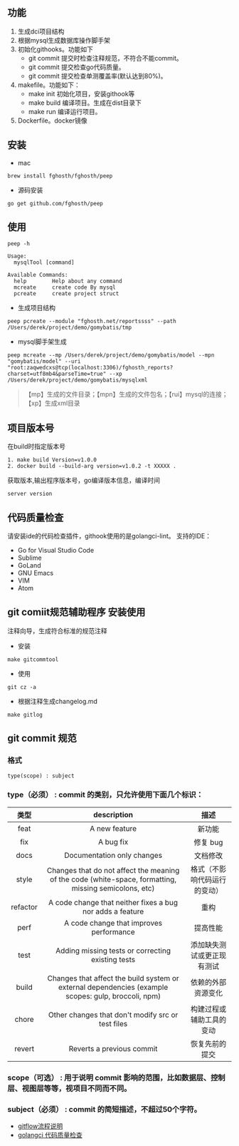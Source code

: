 ## 功能
1. 生成dci项目结构
2. 根据mysql生成数据库操作脚手架
3. 初始化githooks。功能如下
   * git commit 提交时检查注释规范，不符合不能commit。
   * git commit 提交检查go代码质量。
   * git commit 提交检查单测覆盖率(默认达到80%)。
4. makefile。功能如下：
   * make init 初始化项目，安装githook等
   * make build 编译项目。生成在dist目录下
   * make run 编译运行项目。
5. Dockerfile。docker镜像
   
## 安装
* mac
```
brew install fghosth/fghosth/peep
```
* 源码安装
```
go get github.com/fghosth/peep
```
## 使用
```
peep -h

Usage:
  mysqlTool [command]

Available Commands:
  help        Help about any command
  mcreate     create code By mysql
  pcreate     create project struct
```
* 生成项目结构
```
peep pcreate --module "fghosth.net/reportssss" --path /Users/derek/project/demo/gomybatis/tmp
```
* mysql脚手架生成
```
peep mcreate --mp /Users/derek/project/demo/gomybatis/model --mpn "gomybatis/model" --uri "root:zaqwedcxs@tcp(localhost:3306)/fghosth_reports?charset=utf8mb4&parseTime=true" --xp /Users/derek/project/demo/gomybatis/mysqlxml
```

>【mp】生成的文件目录；【mpn】生成的文件包名；【rui】mysql的连接；【xp】生成xml目录 

## 项目版本号
在build时指定版本号
```
1. make build Version=v1.0.0
2. docker build --build-arg version=v1.0.2 -t XXXXX .
```
获取版本,输出程序版本号，go编译版本信息，编译时间
```bazaar
server version
```

## 代码质量检查
请安装ide的代码检查插件，githook使用的是golangci-lint。
支持的IDE：
* Go for Visual Studio Code
* Sublime
* GoLand
* GNU Emacs
* VIM
* Atom
## git comiit规范辅助程序 安装使用
注释向导，生成符合标准的规范注释
* 安装 
```
make gitcommtool
```
* 使用
```
git cz -a
```
* 根据注释生成changelog.md
```bazaar
make gitlog
```
## git commit 规范
### 格式
```
type(scope) : subject
```
### type（必须） : commit 的类别，只允许使用下面几个标识：
|类型|description|描述|
|:---:|:---:|:---:|
|feat	|A new feature	|新功能|
|fix	|A bug fix	|修复 bug|
|docs	|Documentation only changes	|文档修改|
|style	|Changes that do not affect the meaning of the code (white-space, formatting, missing semicolons, etc)	|格式（不影响代码运行的变动）|
|refactor	|A code change that neither fixes a bug nor adds a feature	|重构|
|perf|	A code change that improves performance|	提高性能|
|test|	Adding missing tests or correcting existing tests|	添加缺失测试或更正现有测试|
|build|	Changes that affect the build system or external dependencies (example scopes: gulp, broccoli, npm)	|依赖的外部资源变化|
|chore	|Other changes that don't modify src or test files	|构建过程或辅助工具的变动|
|revert|	Reverts a previous commit	|恢复先前的提交|

### scope（可选） : 用于说明 commit 影响的范围，比如数据层、控制层、视图层等等，视项目不同而不同。
### subject（必须） : commit 的简短描述，不超过50个字符。

* [gitflow流程说明](./docs/gitflow.md)
* [golangci 代码质量检查](https://github.com/golangci/golangci-lint)